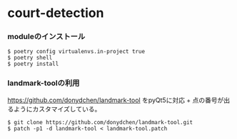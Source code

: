 # court-detection

### moduleのインストール

```
$ poetry config virtualenvs.in-project true
$ poetry shell
$ poetry install
```


### landmark-toolの利用

https://github.com/donydchen/landmark-tool
をpyQt5に対応 + 点の番号が出るようにカスタマイズしている。

```
$ git clone https://github.com/donydchen/landmark-tool.git
$ patch -p1 -d landmark-tool < landmark-tool.patch
```
